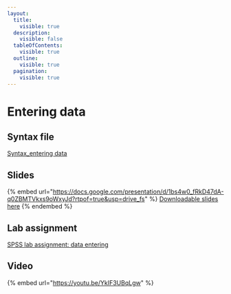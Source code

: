 ```yaml
---
layout:
  title:
    visible: true
  description:
    visible: false
  tableOfContents:
    visible: true
  outline:
    visible: true
  pagination:
    visible: true
---
```


# Entering data

## Syntax file

[Syntax\_entering data](https://drive.google.com/open?id=17hu7TVeoGVqsFWBSP0NtZuzvirYlL7g3\&usp=drive\_fs)

## Slides



{% embed url="https://docs.google.com/presentation/d/1bs4w0_fRkD47dA-q0ZBMTVkxs9oWxyJd?rtpof=true&usp=drive_fs" %}
[Downloadable slides here](https://docs.google.com/presentation/d/1bs4w0\_fRkD47dA-q0ZBMTVkxs9oWxyJd?rtpof=true\&usp=drive\_fs)
{% endembed %}

## Lab assignment

[SPSS lab assignment: data entering](https://docs.google.com/document/d/1EY49mX84o1aroyCWivCgPzVFC7bXV0jPepbedDO89ko/edit?usp=sharing)

## Video

{% embed url="https://youtu.be/YkIF3UBqLgw" %}
